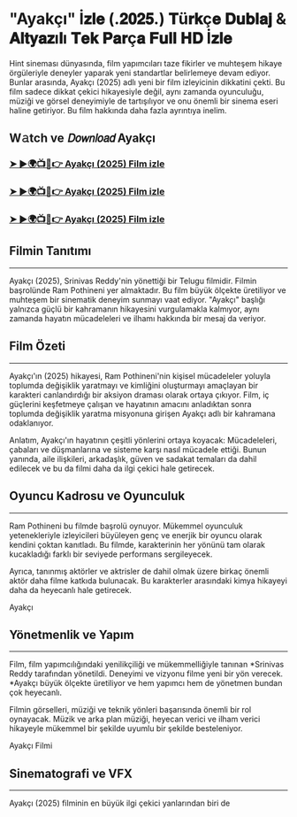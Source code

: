 #  "Ayakçı" İ𝐳𝐥𝐞 (.𝟐𝟎𝟐𝟓.) 𝐓ü𝐫𝐤ç𝐞 𝐃𝐮𝐛𝐥𝐚𝐣 & 𝐀𝐥𝐭𝐲𝐚𝐳ı𝐥ı 𝐓𝐞𝐤 𝐏𝐚𝐫ç𝐚 𝐅𝐮𝐥𝐥 𝐇𝐃 İ𝐳𝐥𝐞

Hint sineması dünyasında, film yapımcıları taze fikirler ve muhteşem hikaye örgüleriyle deneyler yaparak yeni standartlar belirlemeye devam ediyor. Bunlar arasında, Ayakçı (2025) adlı yeni bir film izleyicinin dikkatini çekti. Bu film sadece dikkat çekici hikayesiyle değil, aynı zamanda oyunculuğu, müziği ve görsel deneyimiyle de tartışılıyor ve onu önemli bir sinema eseri haline getiriyor. Bu film hakkında daha fazla ayrıntıya inelim.

W𝚊tch ve 𝘋𝘰𝘸𝘯𝘭𝘰𝘢𝘥 Ayakçı
---
### [➤ ►🌍📺📱👉 Ayakçı (2025) Film izle](https://tinyurl.com/4fex2s9e)

### [➤ ►🌍📺📱👉 Ayakçı (2025) Film izle](https://tinyurl.com/4fex2s9e)

### [➤ ►🌍📺📱👉 Ayakçı (2025) Film izle](https://tinyurl.com/4fex2s9e)

## Filmin Tanıtımı
---
Ayakçı (2025), Srinivas Reddy'nin yönettiği bir Telugu filmidir. Filmin başrolünde Ram Pothineni yer almaktadır. Bu film büyük ölçekte üretiliyor ve muhteşem bir sinematik deneyim sunmayı vaat ediyor. "Ayakçı" başlığı yalnızca güçlü bir kahramanın hikayesini vurgulamakla kalmıyor, aynı zamanda hayatın mücadeleleri ve ilhamı hakkında bir mesaj da veriyor.

## Film Özeti
---
Ayakçı'ın (2025) hikayesi, Ram Pothineni'nin kişisel mücadeleler yoluyla toplumda değişiklik yaratmayı ve kimliğini oluşturmayı amaçlayan bir karakteri canlandırdığı bir aksiyon draması olarak ortaya çıkıyor. Film, iç güçlerini keşfetmeye çalışan ve hayatının amacını anladıktan sonra toplumda değişiklik yaratma misyonuna girişen Ayakçı adlı bir kahramana odaklanıyor.

Anlatım, Ayakçı'ın hayatının çeşitli yönlerini ortaya koyacak: Mücadeleleri, çabaları ve düşmanlarına ve sisteme karşı nasıl mücadele ettiği. Bunun yanında, aile ilişkileri, arkadaşlık, güven ve sadakat temaları da dahil edilecek ve bu da filmi daha da ilgi çekici hale getirecek.

## Oyuncu Kadrosu ve Oyunculuk
---
Ram Pothineni bu filmde başrolü oynuyor. Mükemmel oyunculuk yetenekleriyle izleyicileri büyüleyen genç ve enerjik bir oyuncu olarak kendini çoktan kanıtladı. Bu filmde, karakterinin her yönünü tam olarak kucakladığı farklı bir seviyede performans sergileyecek.

Ayrıca, tanınmış aktörler ve aktrisler de dahil olmak üzere birkaç önemli aktör daha filme katkıda bulunacak. Bu karakterler arasındaki kimya hikayeyi daha da heyecanlı hale getirecek.

Ayakçı

## Yönetmenlik ve Yapım
---
Film, film yapımcılığındaki yenilikçiliği ve mükemmelliğiyle tanınan *Srinivas Reddy tarafından yönetildi. Deneyimi ve vizyonu filme yeni bir yön verecek. *Ayakçı büyük ölçekte üretiliyor ve hem yapımcı hem de yönetmen bundan çok heyecanlı.

Filmin görselleri, müziği ve teknik yönleri başarısında önemli bir rol oynayacak. Müzik ve arka plan müziği, heyecan verici ve ilham verici hikayeyle mükemmel bir şekilde uyumlu bir şekilde besteleniyor.

Ayakçı Filmi

## Sinematografi ve VFX
---
Ayakçı (2025) filminin en büyük ilgi çekici yanlarından biri de
